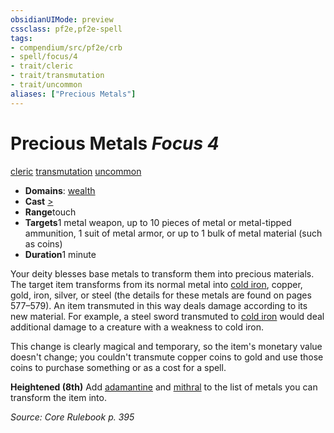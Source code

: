 ```yaml
---
obsidianUIMode: preview
cssclass: pf2e,pf2e-spell
tags:
- compendium/src/pf2e/crb
- spell/focus/4
- trait/cleric
- trait/transmutation
- trait/uncommon
aliases: ["Precious Metals"]
---
```

# Precious Metals *Focus 4*   
[cleric](rules/traits/cleric.md)  [transmutation](rules/traits/transmutation.md)  [uncommon](rules/traits/uncommon.md)  

- **Domains**: [wealth](compendium/setting/domains.md#Wealth)
- **Cast** [>](rules/core-rulebook/chapter-9-playing-the-game.md#Actions "Single Action") 
- **Range**touch
- **Targets**1 metal weapon, up to 10 pieces of metal or metal-tipped ammunition, 1 suit of metal armor, or up to 1 bulk of metal material (such as coins)
- **Duration**1 minute

Your deity blesses base metals to transform them into precious materials. The target item transforms from its normal metal into [cold iron](compendium/equipment/items/cold-iron.md), copper, gold, iron, silver, or steel (the details for these metals are found on pages 577–579). An item transmuted in this way deals damage according to its new material. For example, a steel sword transmuted to [cold iron](compendium/equipment/items/cold-iron-weapon.md) would deal additional damage to a creature with a weakness to cold iron.

This change is clearly magical and temporary, so the item's monetary value doesn't change; you couldn't transmute copper coins to gold and use those coins to purchase something or as a cost for a spell.

**Heightened (8th)** Add [adamantine](compendium/equipment/items/adamantine.md) and [mithral](compendium/equipment/items/mithral.md) to the list of metals you can transform the item into.

*Source: Core Rulebook p. 395*